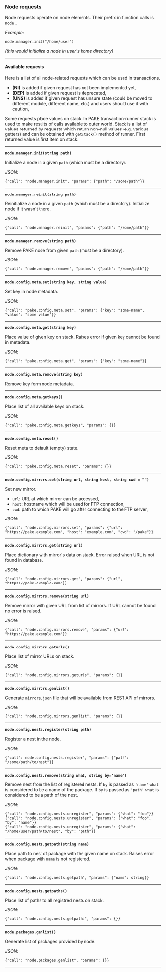 ### Node requests

Node requests operate on node elements.
Their prefix in function calls is `node.`.

*Example:*

    node.manager.init("/home/user")

*(this would initialize a node in user's home directory)*

----

#### Available requests

Here is a list of all node-related requests which can be used in transactions.

*   **(NI)** is added if given request has not been implemented yet,
*   **(DEP)** is added if given request is deprecated,
*   **(UNS)** is added if given request has unsure state (could be moved to different module, different name, etc.) and
    users should use it with caution,

Some requests place values on stack.
In PAKE transaction-runner stack is used to make results of calls available to outer world.
Stack is a list of values returned by requests which return non-null values (e.g. various getters) and
can be obtained with `getstack()` method of runner.
First returned value is first item on stack.


----

**`node.manager.init(string path)`**

Initialize a node in a given `path` (which must be a directory).

*JSON*:

    {"call": "node.manager.init", "params": {"path": "/some/path"}}


----

**`node.manager.reinit(string path)`**

Reinitialize a node in a given `path` (which must be a directory).
Initialize node if it wasn't there.

*JSON*:

    {"call": "node.manager.reinit", "params": {"path": "/some/path"}}


----

**`node.manager.remove(string path)`**

Remove PAKE node from given `path` (must be a directory).

*JSON*:

    {"call": "node.manager.remove", "params": {"path": "/some/path"}}

----

**`node.config.meta.set(string key, string value)`**

Set key in node metadata.

*JSON*:

    {"call": "pake.config.meta.set", "params": {"key": "some-name", "value": "some value"}}


----

**`node.config.meta.get(string key)`**

Place value of given key on stack.
Raises error if given key cannot be found in metadata.

*JSON*:

    {"call": "pake.config.meta.get", "params": {"key": "some-name"}}


----

**`node.config.meta.remove(string key)`**

Remove key form node metadata.


----

**`node.config.meta.getkeys()`**

Place list of all available keys on stack.

*JSON*:

    {"call": "pake.config.meta.getkeys", "params": {}}

----

**`node.config.meta.reset()`**

Reset meta to default (empty) state.

*JSON*:

    {"call": "pake.config.meta.reset", "params": {}}


----

**`node.config.mirrors.set(string url, string host, string cwd = "")`**

Set new mirror.

*   `url`:  URL at which mirror can be accessed,
*   `host`: hostname which will be used for FTP connection,
*   `cwd`:  path to which PAKE will go after connecting to the FTP server,

*JSON*:

    {"call": "node.config.mirrors.set", "params": {"url": "https://pake.example.com", "host": "example.com", "cwd": "/pake"}}


----

**`node.config.mirrors.get(string url)`**

Place dictionary with mirror's data on stack.
Error raised when URL is not found in database.

*JSON*:

    {"call": "node.config.mirrors.get", "params": {"url", "https://pake.example.com"}}


----

**`node.config.mirrors.remove(string url)`**

Remove mirror with given URL from list of mirrors.
If URL cannot be found no error is raised.

*JSON*:

    {"call": "node.config.mirrors.remove", "params": {"url": "https://pake.example.com"}}


----

**`node.config.mirrors.geturls()`**

Place list of mirror URLs on stack.

*JSON*:

    {"call": "node.config.mirrors.geturls", "params": {}}


----

**`node.config.mirrors.genlist()`**

Generate `mirrors.json` file that will be available from REST API of mirrors.

*JSON*:

    {"call": "node.config.mirrors.genlist", "params": {}}


----

**`node.config.nests.register(string path)`**

Register a nest in the node.

*JSON*:

    {"call": node.config.nests.register", "params": {"path": "/some/path/to/nest"}}


----

**`node.config.nests.remove(string what, string by='name')`**

Remove nest from the list of registered nests.
If `by` is passed as `'name'` `what` is considered to be a name of the package.
If `by` is passed as `'path'` `what` is considered to be a path of the nest.

*JSON*:

    {"call": "node.config.nests.unregister", "params": {"what": "foo"}}
    {"call": "node.config.nests.unregister", "params": {"what": "foo", "by": "name"}}
    {"call": "node.config.nests.unregister", "params": {"what": "/home/user/path/to/nest", "by": "path"}}


----

**`node.config.nests.getpath(string name)`**

Place path to nest of package with the given name on stack.
Raises error when package with `name` is not registered.

*JSON*:

    {"call": "node.config.nests.getpath", "params": {"name": string}}


----

**`node.config.nests.getpaths()`**

Place list of paths to all registred nests on stack.

*JSON*:

    {"call": "node.config.nests.getpaths", "params": {}}


----

**`node.packages.genlist()`**

Generate list of packages provided by node.

*JSON*:

    {"call": "node.packages.genlist", "params": {}}


----

&nbsp;
